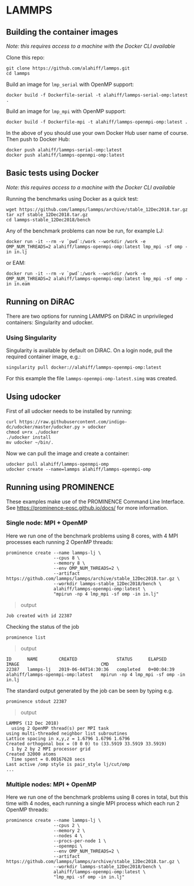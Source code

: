 # LAMMPS

## Building the container images
_Note: this requires access to a machine with the Docker CLI available_

Clone this repo:
```
git clone https://github.com/alahiff/lammps.git
cd lammps
```
Build an image for `lmp_serial` with OpenMP support:
```
docker build -f Dockerfile-serial -t alahiff/lammps-serial-omp:latest .
```
Build an image for `lmp_mpi` with OpenMP support:
```
docker build -f Dockerfile-mpi -t alahiff/lammps-openmpi-omp:latest .
```
In the above of you should use your own Docker Hub user name of course. Then push to Docker Hub:
```
docker push alahiff/lammps-serial-omp:latest
docker push alahiff/lammps-openmpi-omp:latest
```

## Basic tests using Docker
_Note: this requires access to a machine with the Docker CLI available_

Running the benchmarks using Docker as a quick test:
```
wget https://github.com/lammps/lammps/archive/stable_12Dec2018.tar.gz
tar xzf stable_12Dec2018.tar.gz
cd lammps-stable_12Dec2018/bench
```
Any of the benchmark problems can now be run, for example LJ:
```
docker run -it --rm -v `pwd`:/work --workdir /work -e OMP_NUM_THREADS=2 alahiff/lammps-openmpi-omp:latest lmp_mpi -sf omp -in in.lj
```
or EAM:
```
docker run -it --rm -v `pwd`:/work --workdir /work -e OMP_NUM_THREADS=2 alahiff/lammps-openmpi-omp:latest lmp_mpi -sf omp -in in.eam
```

## Running on DiRAC
There are two options for running LAMMPS on DiRAC in unprivileged containers: Singularity and udocker.

### Using Singularity
Singularity is available by default on DiRAC. On a login node, pull the required container image, e.g.:
```
singularity pull docker://alahiff/lammps-openmpi-omp:latest
```
For this example the file `lammps-openmpi-omp-latest.simg` was created.

## Using udocker
First of all udocker needs to be installed by running:
```
curl https://raw.githubusercontent.com/indigo-dc/udocker/master/udocker.py > udocker
chmod u+rx ./udocker
./udocker install
mv udocker ~/bin/.
```
Now we can pull the image and create a container:
```
udocker pull alahiff/lammps-openmpi-omp 
udocker create --name=lammps alahiff/lammps-openmpi-omp
```

## Running using PROMINENCE
These examples make use of the PROMINENCE Command Line Interface. See https://prominence-eosc.github.io/docs/ for more information.

### Single node: MPI + OpenMP
Here we run one of the benchmark problems using 8 cores, with 4 MPI processes each running 2 OpenMP threads:
```
prominence create --name lammps-lj \
                  --cpus 8 \
                  --memory 8 \
                  --env OMP_NUM_THREADS=2 \
                  --artifact https://github.com/lammps/lammps/archive/stable_12Dec2018.tar.gz \
                  --workdir lammps-stable_12Dec2018/bench \
                  alahiff/lammps-openmpi-omp:latest \
                  "mpirun -np 4 lmp_mpi -sf omp -in in.lj"
```
> output
```
Job created with id 22387
```
Checking the status of the job
```
prominence list
```
> output
```
ID      NAME        CREATED               STATUS      ELAPSED      IMAGE                               CMD                                   
22387   lammps-lj   2019-06-04T14:30:36   completed   0+00:04:39   alahiff/lammps-openmpi-omp:latest   mpirun -np 4 lmp_mpi -sf omp -in in.lj
```
The standard output generated by the job can be seen by typing e.g.
```
prominence stdout 22387
```
> output
```
LAMMPS (12 Dec 2018)
  using 2 OpenMP thread(s) per MPI task
using multi-threaded neighbor list subroutines
Lattice spacing in x,y,z = 1.6796 1.6796 1.6796
Created orthogonal box = (0 0 0) to (33.5919 33.5919 33.5919)
  1 by 2 by 2 MPI processor grid
Created 32000 atoms
  Time spent = 0.00167628 secs
Last active /omp style is pair_style lj/cut/omp
...
```


### Multiple nodes: MPI + OpenMP
Here we run one of the benchmark problems using 8 cores in total, but this time with 4 nodes, each running a single MPI process which each run 2 OpenMP threads:
```
prominence create --name lammps-lj \
                  --cpus 2 \
                  --memory 2 \
                  --nodes 4 \
                  --procs-per-node 1 \
                  --openmpi \   
                  --env OMP_NUM_THREADS=2 \
                  --artifact https://github.com/lammps/lammps/archive/stable_12Dec2018.tar.gz \
                  --workdir lammps-stable_12Dec2018/bench \
                  alahiff/lammps-openmpi-omp:latest \
                  "lmp_mpi -sf omp -in in.lj"
```
